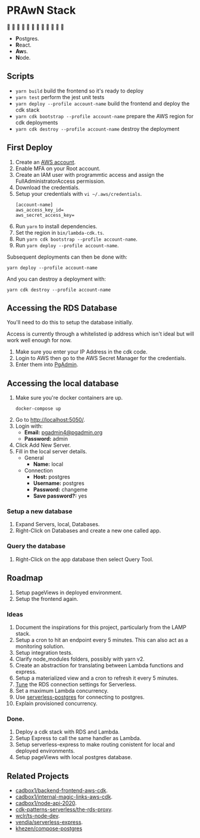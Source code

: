 # PRAwN Stack

🦐 🍤 🦐 🍤 🦐 🍤 🦐 🍤 🦐 🍤 🦐 🍤

- **P**ostgres.
- **R**eact.
- **Aw**s.
- **N**ode.

## Scripts

- `yarn build` build the frontend so it's ready to deploy
- `yarn test` perform the jest unit tests
- `yarn deploy --profile account-name` build the frontend and deploy the cdk stack
- `yarn cdk bootstrap --profile account-name` prepare the AWS region for cdk deployments
- `yarn cdk destroy --profile account-name` destroy the deployment

## First Deploy

1. Create an [AWS account](https://aws.amazon.com/).
1. Enable MFA on your Root account.
1. Create an IAM user with programmtic access and assign the FullAdministratorAccess permission.
1. Download the credentials.
1. Setup your credentials with `vi ~/.aws/credentials`.
   ```
   [account-name]
   aws_access_key_id=
   aws_secret_access_key=
   ```
1. Run `yarn` to install dependencies.
1. Set the region in `bin/lambda-cdk.ts`.
1. Run `yarn cdk bootstrap --profile account-name`.
1. Run `yarn deploy --profile account-name`.

Subsequent deployments can then be done with:

```
yarn deploy --profile account-name
```

And you can destroy a deployment with:

```
yarn cdk destroy --profile account-name
```

## Accessing the RDS Database

You'll need to do this to setup the database initially.

Access is currently through a whitelisted ip address which isn't ideal but will work well enough for now.

1. Make sure you enter your IP Address in the cdk code.
1. Login to AWS then go to the AWS Secret Manager for the credentials.
1. Enter them into [PgAdmin](https://www.pgadmin.org/).

## Accessing the local database

1. Make sure you're docker containers are up.
   ```
   docker-compose up
   ```
1. Go to [http://localhost:5050/](http://localhost:5050/).
1. Login with:
   - **Email:** pgadmin4@pgadmin.org
   - **Password:** admin
1. Click Add New Server.
1. Fill in the local server details.
   - General
     - **Name:** local
   - Connection
     - **Host:** postgres
     - **Username:** postgres
     - **Password:** changeme
     - **Save password?:** yes

### Setup a new database

1. Expand Servers, local, Databases.
1. Right-Click on Databases and create a new one called app.

### Query the database

1. Right-Click on the app database then select Query Tool.

## Roadmap

1. Setup pageViews in deployed environment.
1. Setup the frontend again.

### Ideas

1. Document the inspirations for this project, particularly from the LAMP stack.
1. Setup a cron to hit an endpoint every 5 minutes. This can also act as a monitoring solution.
1. Setup integration tests.
1. Clarify node_modules folders, possibly with yarn v2.
1. Create an abstraction for translating between Lambda functions and express.
1. Setup a materialized view and a cron to refresh it every 5 minutes.
1. [Tune](https://www.jeremydaly.com/manage-rds-connections-aws-lambda/) the RDS connection settings for Serverless.
1. Set a maximum Lambda concurrency.
1. Use [serverless-postgres](https://github.com/MatteoGioioso/serverless-pg) for connecting to postgres.
1. Explain provisioned concurrency.

### Done.

1. Deploy a cdk stack with RDS and Lambda.
1. Setup Express to call the same handler as Lambda.
1. Setup serverless-express to make routing conistent for local and deployed environments.
1. Setup pageViews with local postgres database.

## Related Projects

- [cadbox1/backend-frontend-aws-cdk](https://github.com/cadbox1/backend-frontend-aws-cdk).
- [cadbox1/internal-magic-links-aws-cdk](https://github.com/cadbox1/internal-magic-links-aws-cdk).
- [cadbox1/node-api-2020](https://github.com/cadbox1/node-api-2020).
- [cdk-patterns-serverless/the-rds-proxy](https://github.com/cdk-patterns/serverless/tree/main/the-rds-proxy).
- [wclr/ts-node-dev](ts-node-dev).
- [vendia/serverless-express](https://github.com/vendia/serverless-express).
- [khezen/compose-postgres](https://github.com/khezen/compose-postgres)
